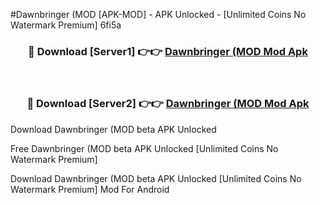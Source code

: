 #Dawnbringer (MOD [APK-MOD] - APK Unlocked - [Unlimited Coins No Watermark Premium] 6fi5a



<div align="center">

<h3>🔴 Download [Server1] 👉👉 <a href="https://momento.my/?title=Dawnbringer_(MOD">Dawnbringer (MOD Mod Apk</a></h3><br>

<h3>🔴 Download [Server2] 👉👉 <a href="https://momento.my/?title=Dawnbringer_(MOD">Dawnbringer (MOD Mod Apk</a></h3>
</div>



Download Dawnbringer (MOD beta APK Unlocked

Free Dawnbringer (MOD beta APK Unlocked [Unlimited Coins No Watermark Premium]

Download Dawnbringer (MOD beta APK Unlocked [Unlimited Coins No Watermark Premium] Mod For Android
